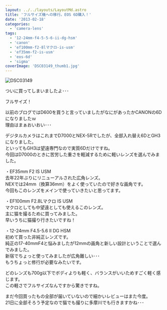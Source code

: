 ```yaml
---
layout: ../../layouts/LayoutMd.astro
title: 'フルサイズ機への移行。EOS 6D購入！'
date: '2013-02-18'
categories:
  - 'camera-lens'
tags:
  - '12-24mm-f4-5-5-6-ii-dg-hsm'
  - 'canon'
  - 'ef100mm-f2-8lマクロ-is-usm'
  - 'ef35mm-f2-is-usm'
  - 'eos-6d'
  - 'sigma'
coverImage: 'DSC03149_thumb1.jpg'
---
```


![DSC03149](/archive/images/DSC03149_thumb.jpg 'DSC03149')

ついに買ってしまいましたよ･･･

フルサイズ！

以前のブログではD600を買うと言っていましたがなにがあったかCANONの6Dになりましたｗ  
理由はまぁおいおい･･･

デジタルカメラはこれまでD7000とNEX-5Rでしたが、全部入れ替え6DとGH3になりました。  
といってもGH3は望遠専門なので実質6Dだけですね。  
今回はD7000のときに苦労した重さを軽減するために軽いレンズを選んでみました。

・EF35mm F2 IS USM  
去年22年ぶりにリニューアルされた広角レンズ。  
NEXでは24mm（換算36mm）をよく使っていたので好きな画角です。  
今回もこのレンズをメインで使っていきたいと思ってます。

・EF100mm F2.8Lマクロ IS USM  
マクロとしても中望遠としても使えるこのレンズ。  
主に猫を撮るために買ってみました。  
早いうちに猫撮り行きたいですね！

・12-24mm F4.5-5.6 II DG HSM  
初めて買った非純正レンズです。  
純正の17-40mmF4と悩みましたが12mmの画角と新しい設計ということで選んでみました。  
新宿でちょっと使ってみましたが広角難しい･･･  
もうちょっと修行が必要なみたいです。

どのレンズも700g以下でボディよりも軽く、バランスがいいためすごく軽く感じます。  
この軽さでフルサイズなんですから驚きですね。

まだ今回買ったもの全部が届いていないので細かいレビューはまた今度。  
21日に全部そろう予定なので猫でも撮りに多摩川でも行きますかね･･･
